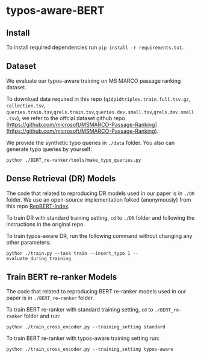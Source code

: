 # typos-aware-BERT

## Install
To install required dependencies run `pip install -r requirements.txt`.

## Dataset
We evaluate our typos-aware training on MS MARCO passage ranking dataset. 

To download data required in this repo (`qidpidtriples.train.full.tsv.gz`, `collection.tsv`, `queries.train.tsv`,`qrels.train.tsv`,`queries.dev.small.tsv`,`qrels.dev.small.tsv`), we refer to the offcial dataset github repo [https://github.com/microsoft/MSMARCO-Passage-Ranking](https://github.com/microsoft/MSMARCO-Passage-Ranking).

We provide the synthetic typo queries in `./data` folder. You also can generate typo queries by yourself:

```
python ./BERT_re-ranker/tools/make_typo_queries.py
```

## Dense Retrieval (DR) Models
The code that related to reproducing DR models used in our paper is in `./DR` folder.
We use an open-source implementation folked (anonymously) from this repo [RepBERT-Index](https://github.com/jingtaozhan/RepBERT-Index).

To train DR with standard training setting, `cd` to `./DR` folder and following the instructions in the original repo.

To train typos-aware DR, run the following command without changing any other parameters:
 
```
python ./train.py --task train --insert_typo 1 --evaluate_during_training
```

## Train BERT re-ranker Models
The code that related to reproducing BERT re-ranker models used in our paper is in `./BERT_re-ranker` folder. 

To train BERT re-ranker with standard training setting, `cd` to `./BERT_re-ranker` folder and run:

```
python ./train_cross_encoder.py --training_setting standard
```

To train BERT re-ranker with typos-aware training setting run:

```
python ./train_cross_encoder.py --training_setting typos-aware
```



